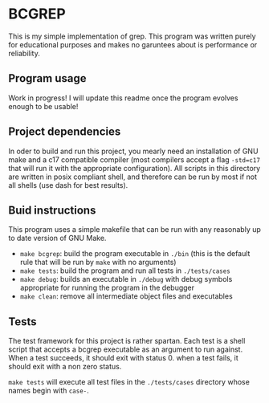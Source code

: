 # BCGREP
This is my simple implementation of grep. This program was written purely for educational purposes and makes no garuntees about is performance or reliability.

## Program usage
Work in progress! I will update this readme once the program evolves enough to be usable!

## Project dependencies
In oder to build and run this project, you mearly need an installation of GNU make and a c17 compatible compiler (most compilers accept a flag `-std=c17` that will run it with the appropriate configuration). All scripts in this directory are written in posix compliant shell, and therefore can be run by most if not all shells (use dash for best results).

## Buid instructions
This program uses a simple makefile that can be run with any reasonably up to date version of GNU Make.
- `make bcgrep`: build the program executable in `./bin` (this is the default rule that will be run by `make` with no arguments)
- `make tests`: build the program and run all tests in `./tests/cases`
- `make debug`: builds an executable in `./debug` with debug symbols appropriate for running the program in the debugger
- `make clean`: remove all intermediate object files and executables

## Tests
The test framework for this project is rather spartan. Each test is a shell script that accepts a bcgrep executable as an argument to run against. When a test succeeds, it should exit with status 0. when a test fails, it should exit with a non zero status.

`make tests` will execute all test files in the `./tests/cases` directory whose names begin with `case-`.

